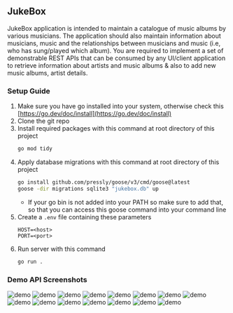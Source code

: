 ## JukeBox

JukeBox application is intended to maintain a catalogue of music albums by various musicians. The
application should also maintain information about musicians, music and the relationships between
musicians and music (i.e, who has sung/played which album). You are required to implement a set of
demonstrable REST APIs that can be consumed by any UI/client application to retrieve information
about artists and music albums & also to add new music albums, artist details.

### Setup Guide

1. Make sure you have go installed into your system, otherwise check this [https://go.dev/doc/install](https://go.dev/doc/install)
2. Clone the git repo
3. Install required packages with this command at root directory of this project
    ```bash
    go mod tidy
    ```
4. Apply database migrations with this command at root directory of this project
    ```bash
    go install github.com/pressly/goose/v3/cmd/goose@latest
    goose -dir migrations sqlite3 "jukebox.db" up
    ```
    - If your go bin is not added into your PATH so make sure to add that, so that you can access this goose command into your command line
5. Create a `.env` file containing these parameters
    ```.env
    HOST=<host>
    PORT=<port>
    ```
6. Run server with this command
    ```bash
    go run .
    ```

### Demo API Screenshots

![demo](demo_images/album_1.png)
![demo](demo_images/album_2.png)
![demo](demo_images/musician_1.png)
![demo](demo_images/musician_2.png)
![demo](demo_images/musician_3.png)
![demo](demo_images/musician_4.png)
![demo](demo_images/musician_5.png)
![demo](demo_images/album_3.png)
![demo](demo_images/album_4.png)
![demo](demo_images/album_5.png)
![demo](demo_images/album_6.png)
![demo](demo_images/album_7.png)
![demo](demo_images/album_8.png)
![demo](demo_images/album_9.png)
![demo](demo_images/album_10.png)
